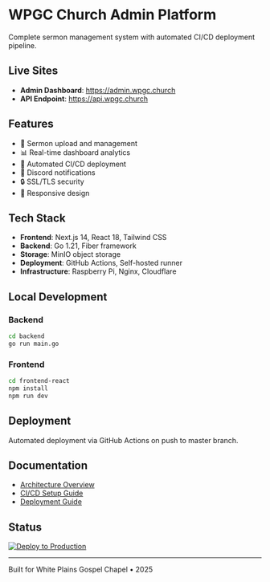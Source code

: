 # WPGC Church Admin Platform

Complete sermon management system with automated CI/CD deployment pipeline.

## Live Sites

- **Admin Dashboard**: https://admin.wpgc.church
- **API Endpoint**: https://api.wpgc.church

## Features

- 🎵 Sermon upload and management
- 📊 Real-time dashboard analytics  
- 🚀 Automated CI/CD deployment
- 🔔 Discord notifications
- 🔒 SSL/TLS security
- 📱 Responsive design

## Tech Stack

- **Frontend**: Next.js 14, React 18, Tailwind CSS
- **Backend**: Go 1.21, Fiber framework
- **Storage**: MinIO object storage
- **Deployment**: GitHub Actions, Self-hosted runner
- **Infrastructure**: Raspberry Pi, Nginx, Cloudflare

## Local Development

### Backend
```bash
cd backend
go run main.go
```

### Frontend
```bash
cd frontend-react
npm install
npm run dev
```

## Deployment

Automated deployment via GitHub Actions on push to master branch.

## Documentation

- [Architecture Overview](ARCHITECTURE.md)
- [CI/CD Setup Guide](CI-CD-SETUP.md)
- [Deployment Guide](DEPLOYMENT.md)

## Status

[![Deploy to Production](https://github.com/White-Plains-Gospel-Chapel/sermon-uploader/actions/workflows/deploy.yml/badge.svg)](https://github.com/White-Plains-Gospel-Chapel/sermon-uploader/actions/workflows/deploy.yml)

---

Built for White Plains Gospel Chapel • 2025